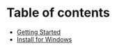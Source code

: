 # Table of contents

* [Getting Started](getting-started.md)
* [Install for Windows](install-for-windows.md)
